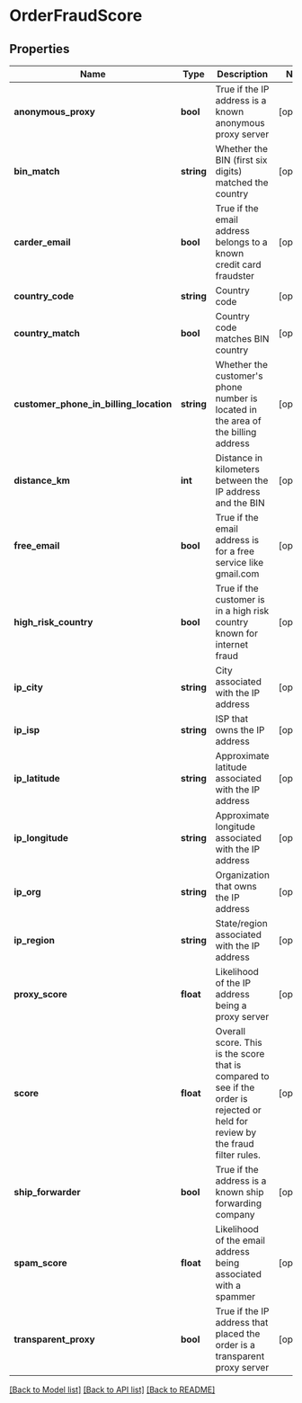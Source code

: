 # OrderFraudScore

## Properties
Name | Type | Description | Notes
------------ | ------------- | ------------- | -------------
**anonymous_proxy** | **bool** | True if the IP address is a known anonymous proxy server | [optional] 
**bin_match** | **string** | Whether the BIN (first six digits) matched the country | [optional] 
**carder_email** | **bool** | True if the email address belongs to a known credit card fraudster | [optional] 
**country_code** | **string** | Country code | [optional] 
**country_match** | **bool** | Country code matches BIN country | [optional] 
**customer_phone_in_billing_location** | **string** | Whether the customer&#39;s phone number is located in the area of the billing address | [optional] 
**distance_km** | **int** | Distance in kilometers between the IP address and the BIN | [optional] 
**free_email** | **bool** | True if the email address is for a free service like gmail.com | [optional] 
**high_risk_country** | **bool** | True if the customer is in a high risk country known for internet fraud | [optional] 
**ip_city** | **string** | City associated with the IP address | [optional] 
**ip_isp** | **string** | ISP that owns the IP address | [optional] 
**ip_latitude** | **string** | Approximate latitude associated with the IP address | [optional] 
**ip_longitude** | **string** | Approximate longitude associated with the IP address | [optional] 
**ip_org** | **string** | Organization that owns the IP address | [optional] 
**ip_region** | **string** | State/region associated with the IP address | [optional] 
**proxy_score** | **float** | Likelihood of the IP address being a proxy server | [optional] 
**score** | **float** | Overall score.  This is the score that is compared to see if the order is rejected or held for review by the fraud filter rules. | [optional] 
**ship_forwarder** | **bool** | True if the address is a known ship forwarding company | [optional] 
**spam_score** | **float** | Likelihood of the email address being associated with a spammer | [optional] 
**transparent_proxy** | **bool** | True if the IP address that placed the order is a transparent proxy server | [optional] 

[[Back to Model list]](../README.md#documentation-for-models) [[Back to API list]](../README.md#documentation-for-api-endpoints) [[Back to README]](../README.md)


